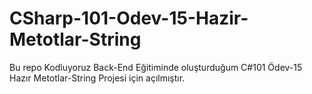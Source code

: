﻿# CSharp-101-Odev-15-Hazir-Metotlar-String
Bu repo Kodluyoruz Back-End Eğitiminde oluşturduğum C#101 Ödev-15 Hazır Metotlar-String Projesi için açılmıştır.
